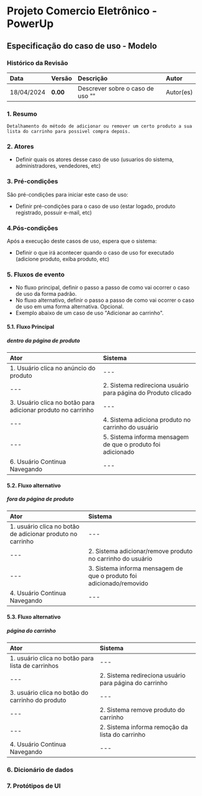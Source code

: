 # Projeto Comercio Eletrônico - PowerUp

## Especificação do caso de uso - Modelo

### Histórico da Revisão
|  Data  | Versão | Descrição | Autor |
|:-------|:-------|:----------|:------|
| 18/04/2024 | **0.00** | Descrever sobre o caso de uso "" | Autor(es) |


### 1. Resumo 
    Detalhamento do método de adicionar ou remover um certo produto a sua lista do carrinho para possivel compra depois.
### 2. Atores
- Definir quais os atores desse caso de uso (usuarios do sistema, administradores, vendedores, etc)

### 3. Pré-condições
São pré-condições para iniciar este caso de uso:
- 	Definir pré-condições para o caso de uso (estar logado, produto registrado, possuir e-mail, etc)

### 4.Pós-condições
Após a execução deste casos de uso, espera que o sistema:
-  Definir o que irá acontecer quando o caso de uso for executado (adicione produto, exiba produto, etc)

### 5. Fluxos de evento
- No fluxo principal, definir o passo a passo de como vai ocorrer o caso de uso da forma padrão.
- No fluxo alternativo, definir o passo a passo de como vai ocorrer o caso de uso em uma forma alternativa. Opcional.
- Exemplo abaixo de um caso de uso "Adicionar ao carrinho".

#### 5.1. Fluxo Principal
##### dentro da página de produto

|  Ator  | Sistema |
|:-------|:------- |
| 1. Usuário clica no anúncio do produto | --- |
| --- | 2. Sistema redireciona usuário para página do Produto clicado |
| 3.  Usuário clica no botão para adicionar produto no carrinho | --- |
| --- | 4. Sistema adiciona produto no carrinho do usuário |
| --- | 5. Sistema informa mensagem de que o produto foi adicionado |
| 6. Usuário Continua Navegando | --- |

#### 5.2. Fluxo alternativo
##### fora da página de produto

|  Ator  | Sistema |
|:-------|:------- |
| 1. usuário clica no botão de adicionar produto no carrinho | --- |
| --- | 2. Sistema adicionar/remove produto no carrinho do usuário |
| --- | 3. Sistema informa mensagem de que o produto foi adicionado/removido |
| 4. Usuário Continua Navegando | --- |

#### 5.3. Fluxo alternativo
##### página do carrinho

|  Ator  | Sistema |
|:-------|:------- |
| 1. usuário clica no botão para lista de carrinhos | --- |
| --- | 2. Sistema redireciona usuário para página do carrinho |
| 3. usuário clica no botão do carrinho do produto | --- |
| --- | 2. Sistema remove produto do carrinho |
| --- | 2. Sistema informa remoção da lista do carrinho |
| 4. Usuário Continua Navegando | --- |

### 6. Dicionário de dados

### 7. Protótipos de UI
